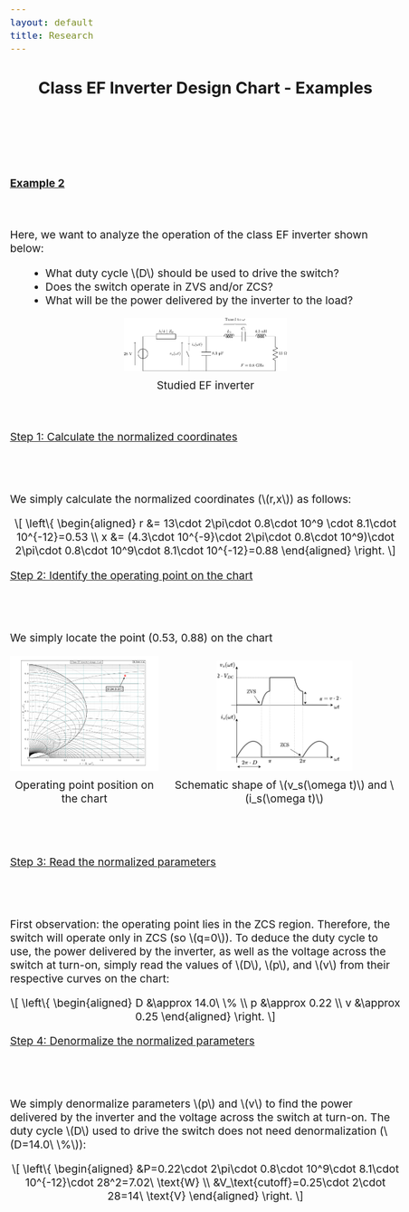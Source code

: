 ```yaml
---
layout: default
title: Research
---
```


<!-- Main title (Markdown or HTML possible) -->
<h2 style="text-align: center;">Class EF Inverter Design Chart - Examples</h2>

<script src="https://polyfill.io/v3/polyfill.min.js?features=es6"></script>
<script id="MathJax-script" async
        src="https://cdn.jsdelivr.net/npm/mathjax@3/es5/tex-mml-chtml.js">
</script>

<style>
  body {
    font-size: 1.2rem; /* or 18px, or 120% */
  }
</style>

<br><br><br><br>

<p><u><b>Example 2</b></u></p>
<br><br>
Here, we want to analyze the operation of the class EF inverter shown below:
<ul style="margin-left: 30px;">
  <li>What duty cycle \(D\) should be used to drive the switch?</li>
  <li>Does the switch operate in ZVS and/or ZCS?</li>
  <li>What will be the power delivered by the inverter to the load?</li>
</ul>
<figure style="margin: 0; padding: 0; text-align: center;">
  <img src="/assets/img/EF_example/example_EF_circuit_2.svg" alt="Example_2_circuit" style="width: 30vw; max-width: 100%; height: auto;">
  <figcaption style="margin-top: 8px;">Studied EF inverter</figcaption>
</figure>
<br><br>
<p><u>Step 1: Calculate the normalized coordinates</u></p>
<br><br>
<p>We simply calculate the normalized coordinates (\(r,x\)) as follows:</p>
<p style="text-align: center;">
  \[
\left\{
\begin{aligned}
r &= 13\cdot 2\pi\cdot 0.8\cdot 10^9 \cdot 8.1\cdot 10^{-12}=0.53 \\
x &= (4.3\cdot 10^{-9}\cdot 2\pi\cdot 0.8\cdot 10^9)\cdot 2\pi\cdot 0.8\cdot 10^9\cdot 8.1\cdot 10^{-12}=0.88
\end{aligned}
\right.
\]
</p>
<p><u>Step 2: Identify the operating point on the chart</u></p>
<br><br>
<p>We simply locate the point (0.53, 0.88) on the chart</p>
<div style="display: flex; justify-content: center; align-items: flex-end; gap: 16px; margin: 20px 0;">
  <figure style="margin: 0; padding: 0; text-align: center;">
    <img src="/assets/img/EF_example/EF_example_chart_2.svg" alt="Example_2_chart" style="width: 35vw; max-width: 100%; height: auto;">
    <figcaption style="margin-top: 8px;">Operating point position on the chart</figcaption>
  </figure>
  <figure style="margin: 0; padding: 0; text-align: center;">
    <img src="assets/img/EF_example/classe_EF_vs_is_ZCS_example.drawio.svg" alt="Example_2_vs_is" style="width: 25vw; max-width: 100%; height: auto;">
    <figcaption style="margin-top: 8px;">Schematic shape of \(v_s(\omega t)\) and \(i_s(\omega t)\)</figcaption>
  </figure>
</div>
<br><br>
<p><u>Step 3: Read the normalized parameters</u></p>
<br><br>
<p>First observation: the operating point lies in the ZCS region. Therefore, the switch will operate only in ZCS (so \(q=0\)). To deduce the duty cycle to use, the power delivered by the inverter, as well as the voltage across the switch at turn-on, simply read the values of \(D\), \(p\), and \(v\) from their respective curves on the chart:</p>
<p style="text-align: center;">
  \[
\left\{
\begin{aligned}
D &\approx 14.0\ \%  \\
p &\approx 0.22 \\
v &\approx 0.25
\end{aligned}
\right.
\]
</p>
<p><u>Step 4: Denormalize the normalized parameters</u></p>
<br><br>
<p>We simply denormalize parameters \(p\) and \(v\) to find the power delivered by the inverter and the voltage across the switch at turn-on. The duty cycle \(D\) used to drive the switch does not need denormalization (\(D=14.0\ \%\)):</p>
<p style="text-align: center;">
  \[
\left\{
\begin{aligned}
&P=0.22\cdot 2\pi\cdot 0.8\cdot 10^9\cdot 8.1\cdot 10^{-12}\cdot 28^2=7.02\ \text{W}  \\
&V_\text{cutoff}=0.25\cdot 2\cdot 28=14\ \text{V}
\end{aligned}
\right.
\]
</p>

<!-- ================================= -->
<!-- MATHJAX LOADING FOR MATH -->
<!-- (place in the layout if you want globally) -->
<!-- ================================= -->
<script type="text/javascript" id="MathJax-script" async
  src="https://cdn.jsdelivr.net/npm/mathjax@3/es5/tex-mml-chtml.js">
</script>
